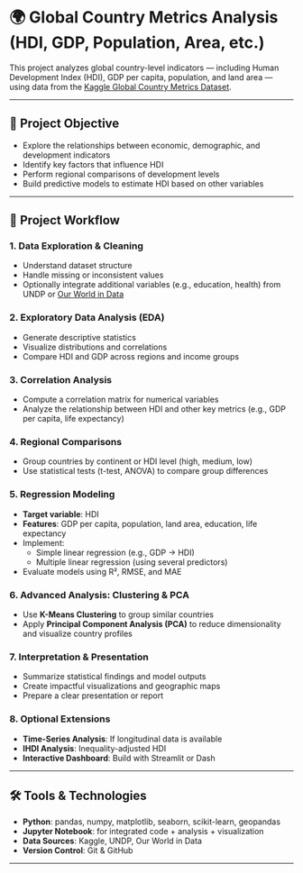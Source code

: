 
# 🌍 Global Country Metrics Analysis (HDI, GDP, Population, Area, etc.)

This project analyzes global country-level indicators — including Human Development Index (HDI), GDP per capita, population, and land area — using data from the [Kaggle Global Country Metrics Dataset](https://www.kaggle.com/datasets/prashantdhanuk/global-country-metrics-2025-hdi-gdp-pop-area?resource=download).

---

## 🎯 Project Objective

- Explore the relationships between economic, demographic, and development indicators
- Identify key factors that influence HDI
- Perform regional comparisons of development levels
- Build predictive models to estimate HDI based on other variables

---

## 🧭 Project Workflow

### 1. Data Exploration & Cleaning
- Understand dataset structure
- Handle missing or inconsistent values
- Optionally integrate additional variables (e.g., education, health) from UNDP or [Our World in Data](https://ourworldindata.org/)

### 2. Exploratory Data Analysis (EDA)
- Generate descriptive statistics
- Visualize distributions and correlations
- Compare HDI and GDP across regions and income groups

### 3. Correlation Analysis
- Compute a correlation matrix for numerical variables
- Analyze the relationship between HDI and other key metrics (e.g., GDP per capita, life expectancy)

### 4. Regional Comparisons
- Group countries by continent or HDI level (high, medium, low)
- Use statistical tests (t-test, ANOVA) to compare group differences

### 5. Regression Modeling
- **Target variable**: HDI  
- **Features**: GDP per capita, population, land area, education, life expectancy
- Implement:
  - Simple linear regression (e.g., GDP → HDI)
  - Multiple linear regression (using several predictors)
- Evaluate models using R², RMSE, and MAE

### 6. Advanced Analysis: Clustering & PCA
- Use **K-Means Clustering** to group similar countries
- Apply **Principal Component Analysis (PCA)** to reduce dimensionality and visualize country profiles

### 7. Interpretation & Presentation
- Summarize statistical findings and model outputs
- Create impactful visualizations and geographic maps
- Prepare a clear presentation or report

### 8. Optional Extensions
- **Time-Series Analysis**: If longitudinal data is available
- **IHDI Analysis**: Inequality-adjusted HDI
- **Interactive Dashboard**: Build with Streamlit or Dash

---

## 🛠️ Tools & Technologies

- **Python**: pandas, numpy, matplotlib, seaborn, scikit-learn, geopandas
- **Jupyter Notebook**: for integrated code + analysis + visualization
- **Data Sources**: Kaggle, UNDP, Our World in Data
- **Version Control**: Git & GitHub

---
